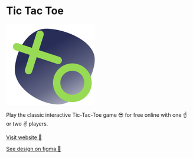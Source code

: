 # Tic Tac Toe

![alt text](https://github.com/sanskar001/tic-tac-toe/blob/master/images/favicon.svg "tic-tac-toe game logo")

Play the classic interactive Tic-Tac-Toe game 😎 for free online with one ☝ or two ✌ players.

[Visit website 🚀](https://sanskar001.github.io/tic-tac-toe/)

[See design on figma 🎨](https://www.figma.com/file/wuwxF1e2ONc7GvRAyKAV6L/Tic-Tac-Toe-Project?node-id=0%3A1)

